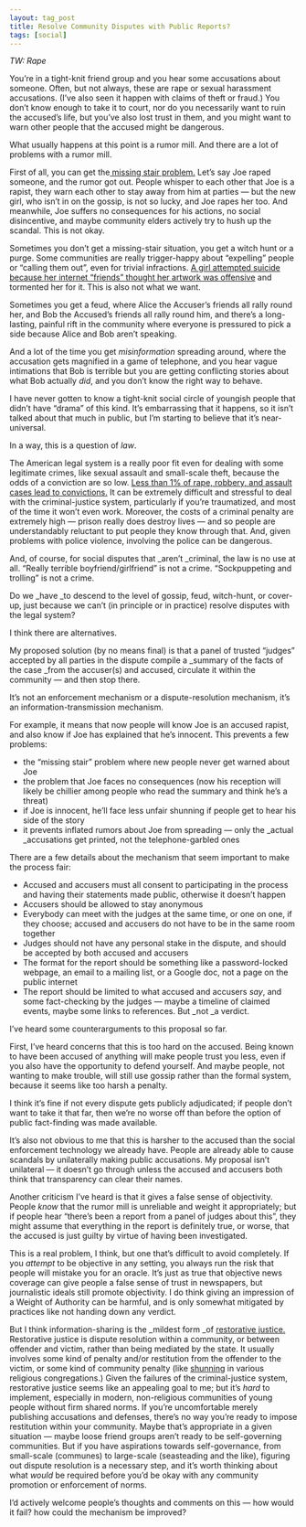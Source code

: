 ```yaml
---
layout: tag_post
title: Resolve Community Disputes with Public Reports?
tags: [social]
---
```


_TW: Rape_

You’re in a tight-knit friend group and you hear some accusations about someone. Often, but not always, these are rape or sexual harassment accusations. (I’ve also seen it happen with claims of theft or fraud.)  You don’t know enough to take it to court, nor do you necessarily want to ruin the accused’s life, but you’ve also lost trust in them, and you might want to warn other people that the accused might be dangerous.

What usually happens at this point is a rumor mill.  And there are a lot of problems with a rumor mill.

First of all, you can get the[ missing stair problem.](http://pervocracy.blogspot.com/2012/06/missing-stair.html)  Let’s say Joe raped someone, and the rumor got out. People whisper to each other that Joe is a rapist, they warn each other to stay away from him at parties — but the new girl, who isn’t in on the gossip, is not so lucky, and Joe rapes her too.  And meanwhile, Joe suffers no consequences for his actions, no social disincentive, and maybe community elders actively try to hush up the scandal.  This is not okay.

Sometimes you don’t get a missing-stair situation, you get a witch hunt or a purge.  Some communities are really trigger-happy about “expelling” people or “calling them out”, even for trivial infractions. [A girl attempted suicide because her internet “friends” thought her artwork was offensive](https://www.dailydot.com/parsec/steven-universe-fanartist-bullied-controversy/) and tormented her for it.  This is also not what we want.

Sometimes you get a feud, where Alice the Accuser’s friends all rally round her, and Bob the Accused’s friends all rally round him, and there’s a long-lasting, painful rift in the community where everyone is pressured to pick a side because Alice and Bob aren’t speaking.

And a lot of the time you get _misinformation_ spreading around, where the accusation gets magnified in a game of telephone, and you hear vague intimations that Bob is terrible but you are getting conflicting stories about what Bob actually _did_, and you don’t know the right way to behave.

I have never gotten to know a tight-knit social circle of youngish people that didn’t have “drama” of this kind.  It’s embarrassing that it happens, so it isn’t talked about that much in public, but I’m starting to believe that it’s near-universal.

In a way, this is a question of _law_.

The American legal system is a really poor fit even for dealing with some legitimate crimes, like sexual assault and small-scale theft, because the odds of a conviction are so low.  [Less than 1% of rape, robbery, and assault cases lead to convictions.](https://www.rainn.org/statistics/criminal-justice-system) It can be extremely difficult and stressful to deal with the criminal-justice system, particularly if you’re traumatized, and most of the time it won’t even work.  Moreover, the costs of a criminal penalty are extremely high — prison really does destroy lives — and so people are understandably reluctant to put people they know through that.  And, given problems with police violence, involving the police can be dangerous.

And, of course, for social disputes that _aren’t _criminal, the law is no use at all.  “Really terrible boyfriend/girlfriend” is not a crime.  “Sockpuppeting and trolling” is not a crime.

Do we _have _to descend to the level of gossip, feud, witch-hunt, or cover-up, just because we can’t (in principle or in practice) resolve disputes with the legal system?

I think there are alternatives.

My proposed solution (by no means final) is that a panel of trusted “judges” accepted by all parties in the dispute compile a _summary of the facts of the case _from the accuser(s) and accused, circulate it within the community — and then stop there.

It’s not an enforcement mechanism or a dispute-resolution mechanism, it’s an information-transmission mechanism.

For example, it means that now people will know Joe is an accused rapist, and also know if Joe has explained that he’s innocent. This prevents a few problems:



*   the “missing stair” problem where new people never get warned about Joe
*   the problem that Joe faces no consequences (now his reception will likely be chillier among people who read the summary and think he’s a threat)
*   if Joe is innocent, he’ll face less unfair shunning if people get to hear his side of the story
*   it prevents inflated rumors about Joe from spreading — only the _actual _accusations get printed, not the telephone-garbled ones

There are a few details about the mechanism that seem important to make the process fair:



*   Accused and accusers must all consent to participating in the process and having their statements made public, otherwise it doesn’t happen
*   Accusers should be allowed to stay anonymous
*   Everybody can meet with the judges at the same time, or one on one, if they choose; accused and accusers do not have to be in the same room together
*   Judges should not have any personal stake in the dispute, and should be accepted by both accused and accusers
*   The format for the report should be something like a password-locked webpage, an email to a mailing list, or a Google doc, not a page on the public internet
*   The report should be limited to what accused and accusers _say_, and some fact-checking by the judges — maybe a timeline of claimed events, maybe some links to references. But _not _a verdict.

I’ve heard some counterarguments to this proposal so far.

First, I’ve heard concerns that this is too hard on the accused. Being known to have been accused of anything will make people trust you less, even if you also have the opportunity to defend yourself.  And maybe people, not wanting to make trouble, will still use gossip rather than the formal system, because it seems like too harsh a penalty.

I think it’s fine if not every dispute gets publicly adjudicated; if people don’t want to take it that far, then we’re no worse off than before the option of public fact-finding was made available.

It’s also not obvious to me that this is harsher to the accused than the social enforcement technology we already have.  People are already able to cause scandals by unilaterally making public accusations. My proposal isn’t unilateral — it doesn’t go through unless the accused and accusers both think that transparency can clear their names.

Another criticism I’ve heard is that it gives a false sense of objectivity. People _know_ that the rumor mill is unreliable and weight it appropriately; but if people hear “there’s been a report from a panel of judges about this”, they might assume that everything in the report is definitely true, or worse, that the accused is just guilty by virtue of having been investigated.

This is a real problem, I think, but one that’s difficult to avoid completely. If you _attempt_ to be objective in any setting, you always run the risk that people will mistake you for an oracle. It’s just as true that objective news coverage can give people a false sense of trust in newspapers, but journalistic ideals still promote objectivity. I do think giving an impression of a Weight of Authority can be harmful, and is only somewhat mitigated by practices like not handing down any verdict.

But I think information-sharing is the _mildest form _of [restorative justice.](https://en.wikipedia.org/wiki/Restorative_justice)  Restorative justice is dispute resolution within a community, or between offender and victim, rather than being mediated by the state.  It usually involves some kind of penalty and/or restitution from the offender to the victim, or some kind of community penalty (like [shunning](https://en.wikipedia.org/wiki/Shunning#In_religion) in various religious congregations.)  Given the failures of the criminal-justice system, restorative justice seems like an appealing goal to me; but it’s _hard_ to implement, especially in modern, non-religious communities of young people without firm shared norms.  If you’re uncomfortable merely publishing accusations and defenses, there’s no way you’re ready to impose restitution within your community.  Maybe that’s appropriate in a given situation — maybe loose friend groups aren’t ready to be self-governing communities. But if you have aspirations towards self-governance, from small-scale (communes) to large-scale (seasteading and the like), figuring out dispute resolution is a necessary step, and it’s worth thinking about what _would_ be required before you’d be okay with any community promotion or enforcement of norms.

I’d actively welcome people’s thoughts and comments on this — how would it fail? how could the mechanism be improved?
